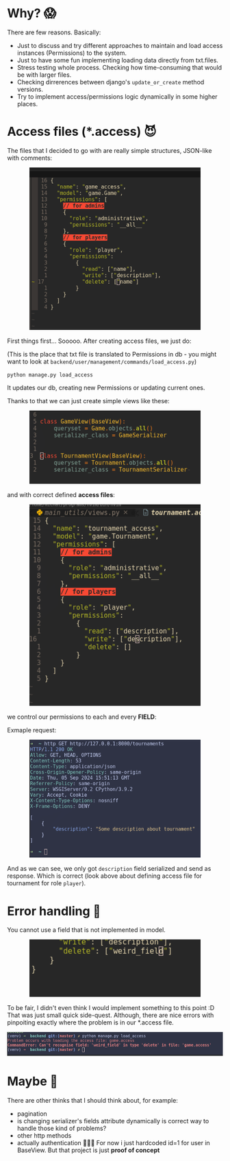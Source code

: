 # Why? 😱

There are few reasons. Basically:

- Just to discuss and try different approaches to maintain and load access instances (Permissions) to the system.
- Just to have some fun implementing loading data directly from txt.files.
- Stress testing whole process. Checking how time-consuming that would be with larger files.
- Checking dirrerences between django's `update_or_create` method versions.
- Try to implement access/permissions logic dynamically in some higher places.


# Access files (*.access) 😈

The files that I decided to go with are really simple structures, JSON-like with comments:

<div align="center">
    <img src=".readme/access_txt.png" width=400/>
</div>


First things first... Sooooo.
After creating access files, we just do:

(This is the place that txt file is translated to Permissions in db - you might want to look at
`backend/user/management/commands/load_access.py`)

```python
python manage.py load_access
```

It updates our db, creating new Permissions or updating current ones.

Thanks to that we can just create simple views like these:

<div align="center">
    <img src=".readme/views.png" width=400/>
</div>

and with correct defined **access files**:

<div align="center">
    <img src=".readme/tournament_permissions.png" width=400/>
</div>

we control our permissions to each and every **FIELD**:

Exmaple request:

<div align="center">
    <img src=".readme/http_request_for_tournament.png" width=400/>
</div>

And as we can see, we only got `description` field serialized and send as response. Which
is correct (look above about defining access file for tournament for role `player`).

# Error handling 🤖

You cannot use a field that is not implemented in model.

<div align="center">
    <img src=".readme/weird_field.png" width=400/>
</div>

To be fair, I didn't even think I would implement something to this point :D
That was just small quick side-quest. Although, there are nice errors with
pinpoiting exactly where the problem is in our *.access file.

<div align="center">
    <img src=".readme/weird_field_error.png"/>
</div>


# Maybe 🥱

There are other thinks that I should think about, for example:
- pagination
- is changing serializer's fields attribute dynamically is correct way to handle 
those kind of problems?
- other http methods
- actually authentication 🤣🤣🤣 For now i just hardcoded id=1 for user in BaseView. But 
that project is just **proof of concept**


